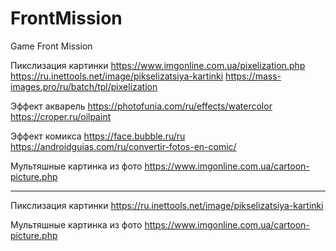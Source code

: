 # FrontMission
Game Front Mission

Пикслизация картинки
https://www.imgonline.com.ua/pixelization.php
https://ru.inettools.net/image/pikselizatsiya-kartinki
https://mass-images.pro/ru/batch/tpl/pixelization

Эффект акварель
https://photofunia.com/ru/effects/watercolor
https://croper.ru/oilpaint

Эффект комикса
https://face.bubble.ru/ru
https://androidguias.com/ru/convertir-fotos-en-comic/

Мультяшные картинка из фото
https://www.imgonline.com.ua/cartoon-picture.php


-----------------------------------------
Пикслизация картинки
https://ru.inettools.net/image/pikselizatsiya-kartinki

Мультяшные картинка из фото
https://www.imgonline.com.ua/cartoon-picture.php
